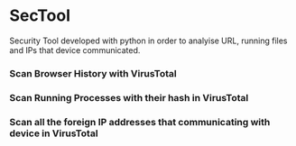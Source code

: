 # SecTool
Security Tool developed with python in order to analyise URL, running files and IPs that device communicated.

### Scan Browser History with VirusTotal
### Scan Running Processes with their hash in VirusTotal
### Scan all the foreign IP addresses that communicating with device in VirusTotal
